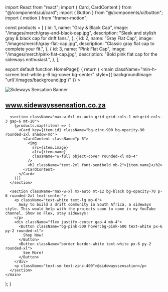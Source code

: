 import React from "react";
import { Card, CardContent } from "@/components/ui/card";
import { Button } from "@/components/ui/button";
import { motion } from "framer-motion";

const products = [
  {
    id: 1,
    name: "Gray & Black Cap",
    image: "/images/merch/gray-and-black-cap.jpg",
    description: "Sleek and stylish gray & black cap for drift fans.",
  },
  {
    id: 2,
    name: "Gray Flat Cap",
    image: "/images/merch/gray-flat-cap.jpg",
    description: "Classic gray flat cap to complete your fit.",
  },
  {
    id: 3,
    name: "Pink Flat Cap",
    image: "/images/merch/pink-flat-cap.jpg",
    description: "Bold pink flat cap for the sideways enthusiast.",
  },
];

export default function HomePage() {
  return (
    <main
      className="min-h-screen text-white p-6 bg-cover bg-center"
      style={{ backgroundImage: "url('/images/background.jpg')" }}
    >
      <section className="max-w-4xl mx-auto text-center">
        <img
          src="/images/header-banner.png"
          alt="Sideways Sensation Banner"
          className="w-full rounded-xl shadow-lg mb-4"
        />
        <h2 className="text-lg text-pink-400 underline mb-6">
          www.sidewayssensation.co.za
        </h2>
      </section>

      <section className="max-w-6xl mx-auto grid grid-cols-1 md:grid-cols-3 gap-6 mt-10">
        {products.map((item) => (
          <Card key={item.id} className="bg-zinc-900 bg-opacity-90 rounded-2xl shadow-md">
            <CardContent className="p-6">
              <img
                src={item.image}
                alt={item.name}
                className="w-full object-cover rounded-xl mb-4"
              />
              <h2 className="text-2xl font-semibold mb-2">{item.name}</h2>
            </CardContent>
          </Card>
        ))}
      </section>

      <section className="max-w-xl mx-auto mt-12 bg-black bg-opacity-70 p-6 rounded-2xl text-center">
        <p className="text-white text-lg mb-6">
          Away to build a drift community in South Africa, a sideways style. This would help with the projects soon to come in my YouTube channel. Show so Flex, stay sideways!
        </p>
        <div className="flex justify-center gap-4 mb-4">
          <Button className="bg-pink-500 hover:bg-pink-600 text-white px-6 py-2 rounded-xl">
            Shop Now!
          </Button>
          <Button className="border border-white text-white px-6 py-2 rounded-xl">
            See More!
          </Button>
        </div>
        <p className="text-sm text-zinc-400">@sidewayssensation</p>
      </section>
    </main>
  );
}
